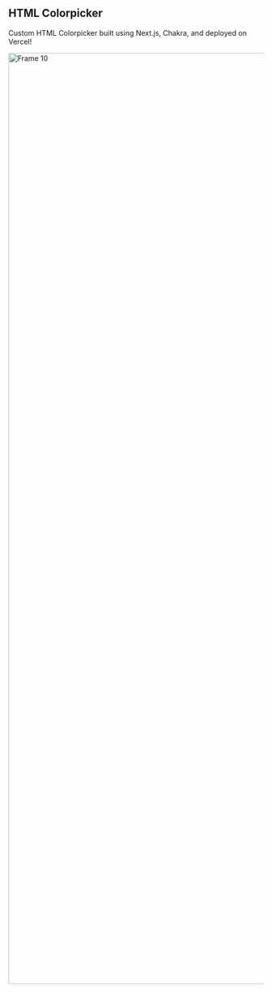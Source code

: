 ## HTML Colorpicker

Custom HTML Colorpicker built using Next.js, Chakra, and deployed on Vercel!

<img width="1835" alt="Frame 10" src="https://user-images.githubusercontent.com/23707420/203650117-2fd78d95-24f1-494c-aa1d-5385514f8e76.png">
